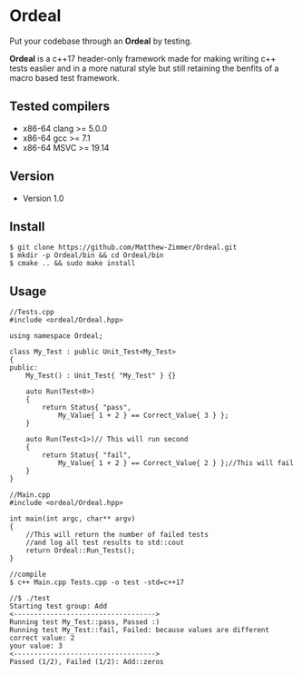Ordeal
======
Put your codebase through an **Ordeal** by testing.

**Ordeal** is a c++17 header-only framework made for making writing c++ tests easlier and in a more natural style but still retaining the benfits of a macro based test framework.

## Tested compilers
* x86-64 clang >= 5.0.0
* x86-64 gcc >= 7.1
* x86-64 MSVC >= 19.14

## Version 
* Version 1.0

## Install
```
$ git clone https://github.com/Matthew-Zimmer/Ordeal.git
$ mkdir -p Ordeal/bin && cd Ordeal/bin
$ cmake .. && sudo make install
```

## Usage
```
//Tests.cpp
#include <ordeal/Ordeal.hpp>

using namespace Ordeal;

class My_Test : public Unit_Test<My_Test>
{
public:
	My_Test() : Unit_Test{ "My_Test" } {}
	
	auto Run(Test<0>)
	{
		return Status{ "pass", 
			My_Value{ 1 + 2 } == Correct_Value{ 3 } };
	}

	auto Run(Test<1>)// This will run second
	{
		return Status{ "fail", 
			My_Value{ 1 + 2 } == Correct_Value{ 2 } };//This will fail
	}
}

//Main.cpp
#include <ordeal/Ordeal.hpp>

int main(int argc, char** argv)
{
	//This will return the number of failed tests 
	//and log all test results to std::cout
	return Ordeal::Run_Tests();
}

//compile
$ c++ Main.cpp Tests.cpp -o test -std=c++17

//$ ./test
Starting test group: Add
<----------------------------------->
Running test My_Test::pass, Passed :)
Running test My_Test::fail, Failed: because values are different
correct value: 2
your value: 3
<----------------------------------->
Passed (1/2), Failed (1/2): Add::zeros
```